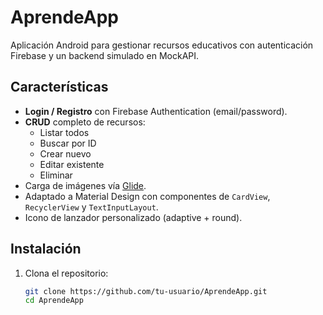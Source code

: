 # AprendeApp

Aplicación Android para gestionar recursos educativos con autenticación Firebase y un backend simulado en MockAPI.

## Características

- **Login / Registro** con Firebase Authentication (email/password).  
- **CRUD** completo de recursos:  
  - Listar todos  
  - Buscar por ID  
  - Crear nuevo  
  - Editar existente  
  - Eliminar  
- Carga de imágenes vía [Glide](https://github.com/bumptech/glide).  
- Adaptado a Material Design con componentes de `CardView`, `RecyclerView` y `TextInputLayout`.  
- Icono de lanzador personalizado (adaptive + round).  

## Instalación

1. Clona el repositorio:
   ```bash
   git clone https://github.com/tu-usuario/AprendeApp.git
   cd AprendeApp
